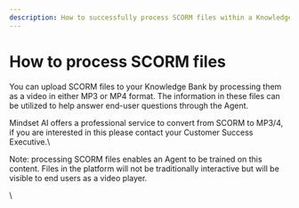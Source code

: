 ```yaml
---
description: How to successfully process SCORM files within a Knowledge Bank.
---
```


# How to process SCORM files

You can upload SCORM files to your Knowledge Bank by processing them as a video in either MP3 or MP4 format. The information in these files can be utilized to help answer end-user questions through the Agent.

Mindset AI offers a professional service to convert from SCORM to MP3/4, if you are interested in this please contact your Customer Success Executive.\


Note: processing SCORM files enables an Agent to be trained on this content. Files in the platform will not be traditionally interactive but will be visible to end users as a video player.

\
